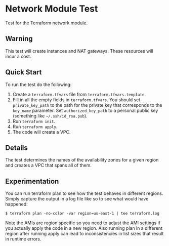 # Network Module Test

Test for the Terraform network module.

## Warning

This test will create instances and NAT gateways. These resources will incur a
cost.

## Quick Start

To run the test do the following:
1. Create a `terraform.tfvars` file from `terraform.tfvars.template`.
1. Fill in all the empty fields in `terraform.tfvars`. You should set
   `private_key_path` to the path for the private key that corresponds to the
   `key_name` parameter. Set `authorized_key_path` to a personal public key
   (something like `~/.ssh/id_rsa.pub`).
1. Run `terraform init`.
1. Run `terraform apply`.
1. The code will create a VPC.

## Details

The test determines the names of the availability zones for a given region and
creates a VPC that spans all of them.

## Experimentation

You can run terraform plan to see how the test behaves in different regions.
Simply capture the output in a log file like so to see what would have
happened:

    $ terraform plan -no-color -var region=us-east-1 | tee terraform.log

Note the AMIs are region specific so you need to adjust the AMI settings if you
actually apply the code in a new region. Also running plan in a different
region after running apply can lead to inconsistencies in list sizes that
result in runtime errors.
